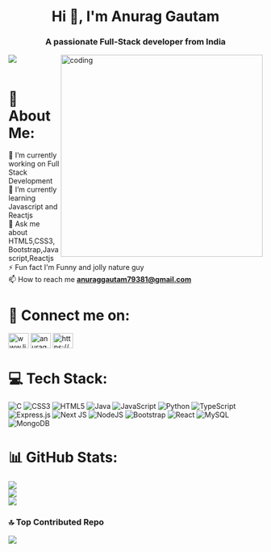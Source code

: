 <h1 align="center">Hi 👋, I'm Anurag Gautam</h1>
<h3 align="center">A passionate Full-Stack developer from India</h3>
<img align="right" alt="coding" width="400" src="https://tse1.mm.bing.net/th?id=OIP.zTf6ScmDrJBd8AFv1bai7gHaFj&pid=Api&P=0&h=180">

[![](https://visitcount.itsvg.in/api?id=anuraggautam79381&icon=0&color=0)](https://visitcount.itsvg.in)
<p align="left"> <a href="https://twitter.com/" target="blank"><img src="https://img.shields.io/twitter/follow/?logo=twitter&style=for-the-badge" alt="" /></a> </p>

# 💫 About Me:
🔭 I’m currently working on Full Stack Development<br>🌱 I’m currently learning Javascript and Reactjs<br>💬 Ask me about HTML5,CSS3,Bootstrap,Javascript,Reactjs<br>⚡ Fun fact I'm Funny and jolly nature guy<br>📫 How to reach me **anuraggautam79381@gmail.com**

# 🚀 Connect me on:
<p align="left">
<a href="https://linkedin.com/in/www.linkedin.com/in/ anurag-gautam-258519252" target="blank"><img align="center" src="https://raw.githubusercontent.com/rahuldkjain/github-profile-readme-generator/master/src/images/icons/Social/linked-in-alt.svg" alt="www.linkedin.com/in/ anurag-gautam-258519252" height="30" width="40" /></a>
<a href="https://www.leetcode.com/anuraggautam02" target="blank"><img align="center" src="https://raw.githubusercontent.com/rahuldkjain/github-profile-readme-generator/master/src/images/icons/Social/leet-code.svg" alt="anuraggautam02" height="30" width="40" /></a>
  <a href="https://auth.geeksforgeeks.org/user/https://auth.geeksforgeeks.org/user/anuraggautam12" target="blank"><img align="center" src="https://raw.githubusercontent.com/rahuldkjain/github-profile-readme-generator/master/src/images/icons/Social/geeks-for-geeks.svg" alt="https://auth.geeksforgeeks.org/user/anuraggautam12" height="30" width="40" /></a>
</p>

# 💻 Tech Stack:
![C](https://img.shields.io/badge/c-%2300599C.svg?style=for-the-badge&logo=c&logoColor=white) ![CSS3](https://img.shields.io/badge/css3-%231572B6.svg?style=for-the-badge&logo=css3&logoColor=white) ![HTML5](https://img.shields.io/badge/html5-%23E34F26.svg?style=for-the-badge&logo=html5&logoColor=white) ![Java](https://img.shields.io/badge/java-%23ED8B00.svg?style=for-the-badge&logo=openjdk&logoColor=white) ![JavaScript](https://img.shields.io/badge/javascript-%23323330.svg?style=for-the-badge&logo=javascript&logoColor=%23F7DF1E) ![Python](https://img.shields.io/badge/python-3670A0?style=for-the-badge&logo=python&logoColor=ffdd54) ![TypeScript](https://img.shields.io/badge/typescript-%23007ACC.svg?style=for-the-badge&logo=typescript&logoColor=white) ![Express.js](https://img.shields.io/badge/express.js-%23404d59.svg?style=for-the-badge&logo=express&logoColor=%2361DAFB) ![Next JS](https://img.shields.io/badge/Next-black?style=for-the-badge&logo=next.js&logoColor=white) ![NodeJS](https://img.shields.io/badge/node.js-6DA55F?style=for-the-badge&logo=node.js&logoColor=white) ![Bootstrap](https://img.shields.io/badge/bootstrap-%238511FA.svg?style=for-the-badge&logo=bootstrap&logoColor=white) ![React](https://img.shields.io/badge/react-%2320232a.svg?style=for-the-badge&logo=react&logoColor=%2361DAFB) ![MySQL](https://img.shields.io/badge/mysql-%2300000f.svg?style=for-the-badge&logo=mysql&logoColor=white) ![MongoDB](https://img.shields.io/badge/MongoDB-%234ea94b.svg?style=for-the-badge&logo=mongodb&logoColor=white)


# 📊 GitHub Stats:
![](https://github-readme-stats.vercel.app/api?username=anuraggautam79381&theme=great-gatsby&hide_border=false&include_all_commits=false&count_private=false)<br/>
![](https://github-readme-streak-stats.herokuapp.com/?user=anuraggautam79381&theme=great-gatsby&hide_border=false)<br/>
![](https://github-readme-stats.vercel.app/api/top-langs/?username=anuraggautam79381&theme=great-gatsby&hide_border=false&include_all_commits=false&count_private=false&layout=compact)

### 🔝 Top Contributed Repo
![](https://github-contributor-stats.vercel.app/api?username=anuraggautam79381&limit=5&theme=dark&combine_all_yearly_contributions=true)

<!-- Proudly created with GPRM ( https://gprm.itsvg.in ) -->
